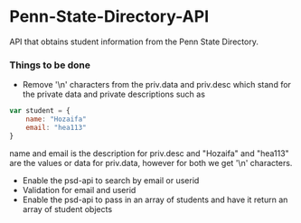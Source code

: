 # Penn-State-Directory-API
API that obtains student information from the Penn State Directory.

### Things to be done
* Remove '\n' characters from the priv.data and priv.desc which stand for the private data and private descriptions such as
```javascript
var student = {
    name: "Hozaifa"
    email: "hea113"
}
```
name and email is the description for priv.desc and "Hozaifa" and "hea113" are the values or data for priv.data, however for     both we get '\n' characters.

* Enable the psd-api to search by email or userid
* Validation for email and userid
* Enable the psd-api to pass in an array of students and have it return an array of student objects

 
